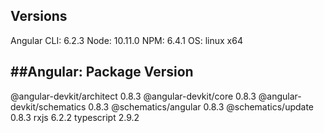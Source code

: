 ## Versions
Angular CLI: 6.2.3
Node: 10.11.0
NPM: 6.4.1
OS: linux x64

##Angular:
Package                      Version
------------------------------------------------------
@angular-devkit/architect    0.8.3
@angular-devkit/core         0.8.3
@angular-devkit/schematics   0.8.3
@schematics/angular          0.8.3
@schematics/update           0.8.3
rxjs                         6.2.2
typescript                   2.9.2
